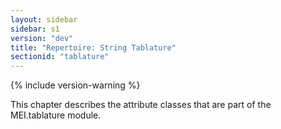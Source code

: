 ```yaml
---
layout: sidebar
sidebar: s1
version: "dev"
title: "Repertoire: String Tablature"
sectionid: "tablature"
---
```


{% include version-warning %}

This chapter describes the attribute classes that are part of the MEI.tablature module.
